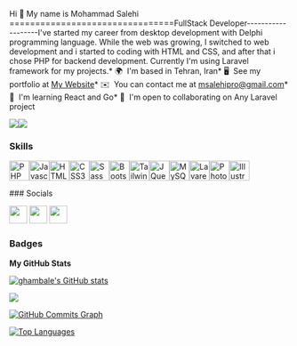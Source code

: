 Hi 👋 My name is Mohammad Salehi
================================FullStack Developer-------------------I've started my career from desktop development with Delphi programming language. While the web was growing, I switched to web development and i started to coding with HTML and CSS, and after that i chose PHP for backend development. Currently I'm using Laravel framework for my projects.* 🌍  I'm based in Tehran, Iran* 🖥️  See my portfolio at [My Website](http://mosalehi.ir)* ✉️  You can contact me at [msalehipro@gmail.com](mailto:msalehipro@gmail.com)* 🧠  I'm learning React and Go* 🤝  I'm open to collaborating on Any Laravel project

<a href="https://www.twitter.com/madsalehi" target="_blank" rel="noreferrer"><img
src="https://img.shields.io/twitter/follow/madsalehi?logo=twitter&style=for-the-badge&color=ffffff&labelColor=22272e"/></a><a href="https://www.github.com/ghambale" target="_blank" rel="noreferrer"><img
src="https://img.shields.io/github/followers/ghambale?logo=github&style=for-the-badge&color=ffffff&labelColor=22272e" /></a>

### Skills

<p align="left"><a href="https://www.php.net/" target="_blank" rel="noreferrer"><img src="https://raw.githubusercontent.com/danielcranney/readme-generator/main/public/icons/skills/php-colored.svg" width="36" height="36" alt="PHP" /></a><a href="https://developer.mozilla.org/en-US/docs/Web/JavaScript" target="_blank" rel="noreferrer"><img src="https://raw.githubusercontent.com/danielcranney/readme-generator/main/public/icons/skills/javascript-colored.svg" width="36" height="36" alt="Javascript" /></a><a href="https://developer.mozilla.org/en-US/docs/Glossary/HTML5" target="_blank" rel="noreferrer"><img src="https://raw.githubusercontent.com/danielcranney/readme-generator/main/public/icons/skills/html5-colored.svg" width="36" height="36" alt="HTML5" /></a><a href="https://www.w3.org/TR/CSS/#css" target="_blank" rel="noreferrer"><img src="https://raw.githubusercontent.com/danielcranney/readme-generator/main/public/icons/skills/css3-colored.svg" width="36" height="36" alt="CSS3" /></a><a href="https://sass-lang.com/" target="_blank" rel="noreferrer"><img src="https://raw.githubusercontent.com/danielcranney/readme-generator/main/public/icons/skills/sass-colored.svg" width="36" height="36" alt="Sass" /></a><a href="https://getbootstrap.com/" target="_blank" rel="noreferrer"><img src="https://raw.githubusercontent.com/danielcranney/readme-generator/main/public/icons/skills/bootstrap-colored.svg" width="36" height="36" alt="Bootstrap" /></a><a href="https://tailwindcss.com/" target="_blank" rel="noreferrer"><img src="https://raw.githubusercontent.com/danielcranney/readme-generator/main/public/icons/skills/tailwindcss-colored.svg" width="36" height="36" alt="TailwindCSS" /></a><a href="https://jquery.com/" target="_blank" rel="noreferrer"><img src="https://raw.githubusercontent.com/danielcranney/readme-generator/main/public/icons/skills/jquery-colored.svg" width="36" height="36" alt="JQuery" /></a><a href="https://www.mysql.com/" target="_blank" rel="noreferrer"><img src="https://raw.githubusercontent.com/danielcranney/readme-generator/main/public/icons/skills/mysql-colored.svg" width="36" height="36" alt="MySQL" /></a><a href="https://laravel.com/" target="_blank" rel="noreferrer"><img src="https://raw.githubusercontent.com/danielcranney/readme-generator/main/public/icons/skills/laravel-colored.svg" width="36" height="36" alt="Lavarel" /></a><a href="https://www.adobe.com/uk/products/photoshop.html" target="_blank" rel="noreferrer"><img src="https://raw.githubusercontent.com/danielcranney/readme-generator/main/public/icons/skills/photoshop-colored-dark.svg" width="36" height="36" alt="Photoshop" /></a><a href="adobe.com/uk/products/illustrator.html" target="_blank" rel="noreferrer"><img src="https://raw.githubusercontent.com/danielcranney/readme-generator/main/public/icons/skills/illustrator-colored-dark.svg" width="36" height="36" alt="Illustrator" /></a></p>
### Socials<p align="left"> <a href="https://www.github.com/ghambale" target="_blank" rel="noreferrer"><img src="https://raw.githubusercontent.com/danielcranney/readme-generator/main/public/icons/socials/github-dark.svg" width="32" height="32" /></a> <a href="http://www.instagram.com/fullstackplus" target="_blank" rel="noreferrer"><img src="https://raw.githubusercontent.com/danielcranney/readme-generator/main/public/icons/socials/instagram.svg" width="32" height="32" /></a> <a href="https://www.twitter.com/madsalehi" target="_blank" rel="noreferrer"><img src="https://raw.githubusercontent.com/danielcranney/readme-generator/main/public/icons/socials/twitter.svg" width="32" height="32" /></a></p>

### Badges

<b>My GitHub Stats</b>

<a href="http://www.github.com/ghambale"><img src="https://github-readme-stats.vercel.app/api?username=ghambale&show_icons=true&hide=&count_private=true&title_color=3382ed&text_color=facc15&icon_color=ffffff&bg_color=22272e&hide_border=true&show_icons=true" alt="ghambale's GitHub stats" /></a>

<a href="http://www.github.com/ghambale"><img src="https://github-readme-streak-stats.herokuapp.com/?user=ghambale&stroke=facc15&background=22272e&ring=3382ed&fire=3382ed&currStreakNum=facc15&currStreakLabel=3382ed&sideNums=facc15&sideLabels=facc15&dates=facc15&hide_border=true" /></a>

<a href="http://www.github.com/ghambale"><img src="https://activity-graph.herokuapp.com/graph?username=ghambale&bg_color=22272e&color=facc15&line=ffffff&point=facc15&area_color=22272e&area=true&hide_border=true&custom_title=GitHub%20Commits%20Graph" alt="GitHub Commits Graph" /></a>

<a href="https://github.com/ghambale" align="left"><img src="https://github-readme-stats.vercel.app/api/top-langs/?username=ghambale&langs_count=10&title_color=3382ed&text_color=facc15&icon_color=ffffff&bg_color=22272e&hide_border=true&locale=en&custom_title=Top%20%Languages" alt="Top Languages" /></a>
